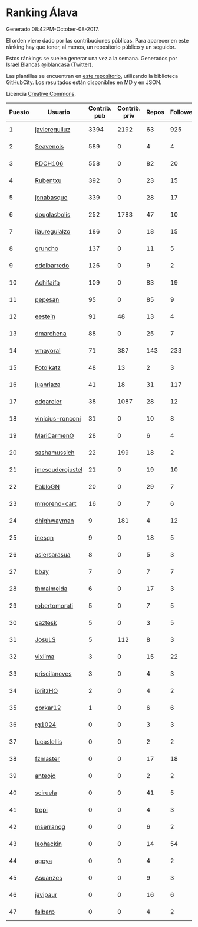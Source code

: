 # Ranking Álava

Generado 08:42PM-October-08-2017.

El orden viene dado por las contribuciones públicas. Para aparecer en este ránking hay que tener, al menos, un repositorio público y un seguidor.

Estos ránkings se suelen generar una vez a la semana. Generados por [Israel Blancas @iblancasa](https://github.com/iblancasa/) [(Twitter)](https://twitter.com/iblancasa).

Las plantillas se encuentran en [este repositorio](https://github.com/iblancasa/GH-Spanish-Ranking), utilizando la biblioteca [GitHubCity](https://github.com/iblancasa/GitHubCity). Los resultados están disponibles en MD y en JSON.

Licencia [Creative Commons](https://creativecommons.org/licenses/by/4.0/).

| Puesto   |  Usuario  | Contrib. pub | Contrib. priv |Repos| Followers | Desde |  Avatar  |
|----------|-----------|--------------|---------------|-----|-----------|-------|----------|
|1|[javiereguiluz](https://github.com/javiereguiluz)|3394|2192|63|925|2009-04-13|![javiereguiluz](https://avatars0.githubusercontent.com/u/73419)|
|2|[Seavenois](https://github.com/Seavenois)|589|0|4|4|2013-09-30|![Seavenois](https://avatars3.githubusercontent.com/u/5575437)|
|3|[RDCH106](https://github.com/RDCH106)|558|0|82|20|2012-02-28|![RDCH106](https://avatars0.githubusercontent.com/u/1483414)|
|4|[Rubentxu](https://github.com/Rubentxu)|392|0|23|15|2011-02-07|![Rubentxu](https://avatars0.githubusercontent.com/u/604924)|
|5|[jonabasque](https://github.com/jonabasque)|339|0|28|17|2012-05-05|![jonabasque](https://avatars3.githubusercontent.com/u/1707606)|
|6|[douglasbolis](https://github.com/douglasbolis)|252|1783|47|10|2014-12-05|![douglasbolis](https://avatars0.githubusercontent.com/u/10091295)|
|7|[ijaureguialzo](https://github.com/ijaureguialzo)|186|0|18|15|2014-02-21|![ijaureguialzo](https://avatars0.githubusercontent.com/u/6746736)|
|8|[gruncho](https://github.com/gruncho)|137|0|11|5|2010-08-08|![gruncho](https://avatars0.githubusercontent.com/u/357635)|
|9|[odeibarredo](https://github.com/odeibarredo)|126|0|9|2|2017-04-27|![odeibarredo](https://avatars2.githubusercontent.com/u/28097567)|
|10|[Achifaifa](https://github.com/Achifaifa)|109|0|83|19|2013-11-18|![Achifaifa](https://avatars1.githubusercontent.com/u/5968349)|
|11|[pepesan](https://github.com/pepesan)|95|0|85|9|2011-07-15|![pepesan](https://avatars2.githubusercontent.com/u/917451)|
|12|[eestein](https://github.com/eestein)|91|48|13|4|2012-07-27|![eestein](https://avatars2.githubusercontent.com/u/2049255)|
|13|[dmarchena](https://github.com/dmarchena)|88|0|25|7|2013-02-18|![dmarchena](https://avatars0.githubusercontent.com/u/3629385)|
|14|[vmayoral](https://github.com/vmayoral)|71|387|143|233|2012-01-24|![vmayoral](https://avatars2.githubusercontent.com/u/1375246)|
|15|[FotoIkatz](https://github.com/FotoIkatz)|48|13|2|3|2015-11-19|![FotoIkatz](https://avatars0.githubusercontent.com/u/15926085)|
|16|[juanriaza](https://github.com/juanriaza)|41|18|31|117|2011-01-09|![juanriaza](https://avatars2.githubusercontent.com/u/554079)|
|17|[edgareler](https://github.com/edgareler)|38|1087|28|12|2011-01-07|![edgareler](https://avatars1.githubusercontent.com/u/552391)|
|18|[vinicius-ronconi](https://github.com/vinicius-ronconi)|31|0|10|8|2016-02-02|![vinicius-ronconi](https://avatars0.githubusercontent.com/u/17026616)|
|19|[MariCarmenO](https://github.com/MariCarmenO)|28|0|6|4|2016-02-11|![MariCarmenO](https://avatars1.githubusercontent.com/u/17174740)|
|20|[sashamussich](https://github.com/sashamussich)|22|199|18|2|2015-10-21|![sashamussich](https://avatars3.githubusercontent.com/u/15239133)|
|21|[jmescuderojustel](https://github.com/jmescuderojustel)|21|0|19|10|2013-06-20|![jmescuderojustel](https://avatars3.githubusercontent.com/u/4746474)|
|22|[PabloGN](https://github.com/PabloGN)|20|0|29|7|2014-02-04|![PabloGN](https://avatars3.githubusercontent.com/u/6580044)|
|23|[mmoreno-cart](https://github.com/mmoreno-cart)|16|0|7|6|2014-02-04|![mmoreno-cart](https://avatars3.githubusercontent.com/u/6586794)|
|24|[dhighwayman](https://github.com/dhighwayman)|9|181|4|12|2009-04-10|![dhighwayman](https://avatars2.githubusercontent.com/u/72442)|
|25|[inesgn](https://github.com/inesgn)|9|0|18|5|2014-04-26|![inesgn](https://avatars2.githubusercontent.com/u/7416721)|
|26|[asiersarasua](https://github.com/asiersarasua)|8|0|5|3|2013-01-06|![asiersarasua](https://avatars1.githubusercontent.com/u/3200264)|
|27|[bbay](https://github.com/bbay)|7|0|7|7|2013-06-20|![bbay](https://avatars3.githubusercontent.com/u/4747724)|
|28|[thmalmeida](https://github.com/thmalmeida)|6|0|17|3|2011-09-19|![thmalmeida](https://avatars0.githubusercontent.com/u/1062585)|
|29|[robertomorati](https://github.com/robertomorati)|5|0|7|5|2013-02-02|![robertomorati](https://avatars2.githubusercontent.com/u/3457738)|
|30|[gaztesk](https://github.com/gaztesk)|5|0|3|5|2012-11-20|![gaztesk](https://avatars0.githubusercontent.com/u/2839170)|
|31|[JosuLS](https://github.com/JosuLS)|5|112|8|3|2015-03-31|![JosuLS](https://avatars2.githubusercontent.com/u/11742363)|
|32|[vixlima](https://github.com/vixlima)|3|0|15|22|2009-08-08|![vixlima](https://avatars0.githubusercontent.com/u/113282)|
|33|[priscilaneves](https://github.com/priscilaneves)|3|0|4|3|2014-04-03|![priscilaneves](https://avatars3.githubusercontent.com/u/7153399)|
|34|[ioritzHO](https://github.com/ioritzHO)|2|0|4|2|2012-08-19|![ioritzHO](https://avatars1.githubusercontent.com/u/2179398)|
|35|[gorkar12](https://github.com/gorkar12)|1|0|6|6|2013-09-25|![gorkar12](https://avatars0.githubusercontent.com/u/5543281)|
|36|[rg1024](https://github.com/rg1024)|0|0|3|3|2010-05-02|![rg1024](https://avatars0.githubusercontent.com/u/262476)|
|37|[lucaslellis](https://github.com/lucaslellis)|0|0|2|2|2009-07-12|![lucaslellis](https://avatars2.githubusercontent.com/u/104232)|
|38|[fzmaster](https://github.com/fzmaster)|0|0|17|18|2010-04-01|![fzmaster](https://avatars1.githubusercontent.com/u/235282)|
|39|[anteojo](https://github.com/anteojo)|0|0|2|2|2009-04-06|![anteojo](https://avatars1.githubusercontent.com/u/70954)|
|40|[sciruela](https://github.com/sciruela)|0|0|41|5|2011-03-23|![sciruela](https://avatars0.githubusercontent.com/u/685716)|
|41|[trepi](https://github.com/trepi)|0|0|4|3|2011-04-27|![trepi](https://avatars0.githubusercontent.com/u/755738)|
|42|[mserranog](https://github.com/mserranog)|0|0|6|2|2012-04-17|![mserranog](https://avatars1.githubusercontent.com/u/1651085)|
|43|[leohackin](https://github.com/leohackin)|0|0|14|54|2009-08-17|![leohackin](https://avatars0.githubusercontent.com/u/116130)|
|44|[agoya](https://github.com/agoya)|0|0|4|2|2012-02-03|![agoya](https://avatars3.githubusercontent.com/u/1406621)|
|45|[Asuanzes](https://github.com/Asuanzes)|0|0|9|3|2013-05-12|![Asuanzes](https://avatars0.githubusercontent.com/u/4410315)|
|46|[javipaur](https://github.com/javipaur)|0|0|16|6|2013-02-06|![javipaur](https://avatars1.githubusercontent.com/u/3490928)|
|47|[falbarp](https://github.com/falbarp)|0|0|4|2|2013-05-27|![falbarp](https://avatars1.githubusercontent.com/u/4542512)|
